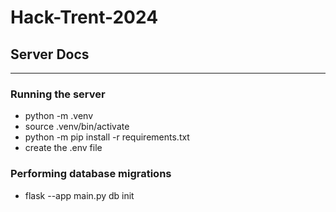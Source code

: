 # Hack-Trent-2024

## Server Docs

***

### Running the server

- python -m .venv
- source .venv/bin/activate
- python -m pip install -r requirements.txt
- create the .env file

### Performing database migrations

- flask --app main.py db init
